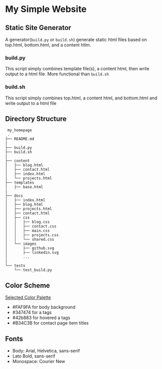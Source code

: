 # My Simple Website

## Static Site Generator

A generator(`build.py` or `build.sh`) generate static html files based on top.html, bottom.html, and a content htlm.

### build.py

This script simply combines template file(s), a content html, then write output
to a html file. More functional than `build.sh`

### build.sh

This script simply combines top.html, a content html, and bottom.html and write output
to a html file

## Directory Structure

```text
 my_homepage
 .
├── README.md
|
├── build.py
├── build.sh
|
├── content
│   ├── blog.html
│   ├── contact.html
│   ├── index.html
│   └── projects.html
├── templates
│   ├── base.html
|
├── docs
│   ├── index.html
│   ├── blog.html
│   ├── projects.html
│   ├── contact.html
│   ├── css
│   │   ├── blog.css
│   │   ├── contact.css
│   │   ├── main.css
│   │   ├── projects.css
│   │   └── shared.css
│   └── images
│       ├── github.svg
│       ├── linkedin.svg
│       ...
|
└── tests
    └── test_build.py
```

## Color Scheme

[Selected Color Palette](https://colorhunt.co/palette/158293)
- #FAF9FA for body background
- #347474 for a tags
- #42b883 for hovered a tags
- #B34C3B for contact page item titles

## Fonts

- Body:  Arial, Helvetica, sans-serif
- Lato Bold, sans-serif
- Monospace: Courier New
